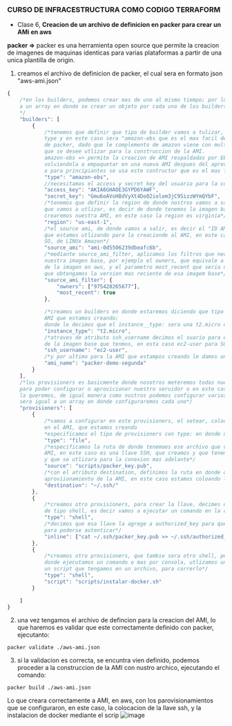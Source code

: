 ### CURSO DE INFRACESTRUCTURA COMO CODIGO TERRAFORM

* Clase 6, **Creacion de un archivo de definicion en packer para crear un AMi en aws**

**packer =>** packer es una herramienta open source que permite la creacion de imagenes de 
maquinas identicas para varias plataformas a partir de una unica plantilla de origin.

1. creamos el archivo de definicion de packer, el cual sera en formato json "aws-ami.json"
```js 
{
    /*en los builders, podemos crear mas de uno al mismo tiempo; por lo que este objeto sera igual
    a un array en donde se crear un objeto por cada uno de los builders que queramos crear
    */
    "builders": [
        {
            /*tenemos que definir que tipo de builder vamos a tulizar, ese lo hacemos con el atributo
            type y en este caso sera "amazon-ebs que es el mas facil de configurar segun la documentacion
            de packer, dado que le complemento de amazon viene con multiples constructores segun la estrategia
            que se desee utlizar para la construccion de la AMI.
            amazon-ebs => permite la creacion de AMI respaldadas por EBS lanzando una AMI de origin y 
            volviendola a empaquetar en una nueva AMI despues del aprovisionamiento. En caso de duda,
            o para principiantes se usa este contructor que es el mas facil para comenzar"*/
            "type": "amazon-ebs", 
            //necesitamos el access y secret key del usuario para la conexion
            "access_key": "AKIA6GHAOE3GYPD6YAWF",
            "secret_key": "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",
            /*tenemos que definir la region de donde nostros vamos a salir con la imagen base
            que vamos a utlizar, es decir de donde tenemos la imagen base desde la cual
            crearemos nuestra AMI, en este caso la region es virginia*/
            "region": "us-east-1",
            /*el source ami, de donde vamos a salir, es decir el "ID AMI" de la imagen base
            que estamos utlizando para la creacionde al AMI, en este caso es una imi, con
            SO, de LINUx Amazon*/
            "source_ami": "ami-0d5506239dbeafc6b",
            /*mediante source_ami_filter, aplicamos los filtros que necesitamos, para celecionar
            nuestra imagen base, por ejemplo el owners, que equivale a el numero del propietario 
            de la imagen en aws, y el parametro most_recent que seria unvalor boolean para espcificar
            que obtengamos la version mas reciente de esa imagem base*/
            "source_ami_filter": {
                "owners": ["975428265677"],
                "most_recent": true
            },

            /*creamos un builders en donde estaremos diciendo que tipo de maquina se constuira en la
            AMI que estamos creando;
            donde le decimos que el instance__type: sera una t2.micro de aws*/
            "instance_type": "t2.micro",
            /*atraves de atributo ssh_username decimos el suario para esa instance, de acuerdo al SO
            de la imagen base que tenmos, en esta caso ec2-user para SO Linux Amazon*/
            "ssh_username": "ec2-user",
            /*y por ultimo para la AMI que estampos creando le damos un nombre con el atributo ami_name*/
            "ami_name": "packer-demo-segunda"
        }
    ],
    /*los provisioners es basicmente donde nosotros meteremos todas nuesras configuraciones,
    para poder configurar o aprovicionar nuestro servidor o en este caso nuetra AMi como nosotros 
    la queremos, de igual manera como nostros podemos configurar varios provisioners este
    sera igual a un array en donde configuraremos cada uno*/
    "provisioners": [
        {
            /*vamos a configurar en este provisioners, el setear, colocar un archivo
            en el AMI, que estamos creando
            *especificamos el tipo de provisioners con type: en donde decimos que sera un archivo*/
            "type": "file",
            /*especificamos la ruta de donde tenemoes ese archivo que vasmoa a aprovisionar en nuestra
            AMI, en este caso es una llave SSH, que creamos y que tenemos en esta misma carpta del curso,
            y que se utlizara para la conexion mas adelante*/
            "source": "scripts/packer_key.pub",
            /*con el atributo destination, definimos la ruta en donde queremos colocar este archivo, en el
            aproviionamiento de la AMI, en este caso estamos coloando la key en la carpta ssh de la maquina*/
            "destination": "~/.ssh/"
        },
        {
            /*creamos otro provisioners, para crear la llave, decimes que este provisioners sera
            de tipo shell, es decir vamos a ejecutar un comando en la consola de la maquina*/
            "type": "shell",
            /*decimos que esa llave la agrege a authorized_key para que se nos brinde authorizacion con esa llave,
            para poderse autenticar*/
            "inline": ["cat ~/.ssh/packer_key.pub >> ~/.ssh/authorized_keys"]
        },
        {
            /*creamos otro provisioners, que tambie sera otro shell, pero este en vez de ser inline,
            donde ejecutamos un comando o mas por consola, utlizamos un scrip: en donde podremos correr
            un script que tengamos en un archivo, para correrlo*/
            "type": "shell",
            "script": "scripts/instalar-docker.sh"
        }

    ]
}
```
2. una vez tengamos el archivo de defincion para la creacion del AMI, lo que haremos es validar
que este correctamente definido con packer, ejecutanto:
```shell
packer validate ./aws-ami.json
```
3. si la validacion es correcta, se encuntra vien definido, podemos proceder a la construccion de la AMI con nustro archico, ejecutando el comando:
```shell
packer build ./aws-ami.json
```
Lo que creara correctamente a AMI, en aws, con los parovisionamientos que se configuraron, en este caso, la colocacion de la llave ssh, y la instalacion de docker mediante el scrip
![image](https://user-images.githubusercontent.com/62717509/199103437-cc940e47-b6f0-4c28-8ed8-3d3b5ae71430.png)